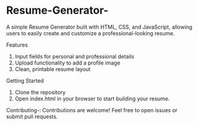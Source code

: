 # Resume-Generator-
A simple Resume Generator built with HTML, CSS, and JavaScript, allowing users to easily create and customize a professional-looking resume.

Features
1. Input fields for personal and professional details
2. Upload functionality to add a profile image
3. Clean, printable resume layout

Getting Started
1. Clone the repository
2. Open index.html in your browser to start building your resume.

Contributing-:
Contributions are welcome! Feel free to open issues or submit pull requests.
